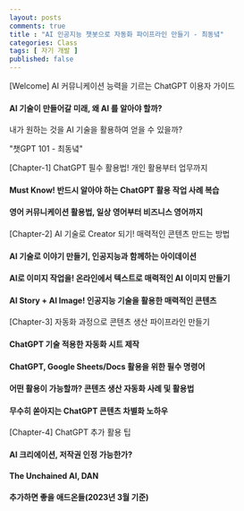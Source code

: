 ```yaml
---
layout: posts
comments: true
title : "AI 인공지능 챗봇으로 자동화 파이프라인 만들기 - 최동녘"
categories: Class
tags: [ 자기 개발 ]
published: false
---
```


[Welcome] AI 커뮤니케이션 능력을 기르는 ChatGPT 이용자 가이드

#### AI 기술이 만들어갈 미래, 왜 AI 를 알아야 할까?

내가 원하는 것을 AI 기술을 활용하여 얻을 수 있을까?

"챗GPT 101 - 최동녘"

[Chapter-1] ChatGPT 필수 활용법! 개인 활용부터 업무까지

#### Must Know! 반드시 알아야 하는 ChatGPT 활용 작업 사례 복습

#### 영어 커뮤니케이션 활용법, 일상 영어부터 비즈니스 영어까지

[Chapter-2] AI 기술로 Creator 되기! 매력적인 콘텐츠 만드는 방법

#### AI 기술로 이야기 만들기, 인공지능과 함께하는 아이데이션

#### AI로 이미지 작업을! 온라인에서 텍스트로 매력적인 AI 이미지 만들기

#### AI Story + AI Image! 인공지능 기술을 활용한 매력적인 콘텐츠

[Chapter-3] 자동화 과정으로 콘텐츠 생산 파이프라인 만들기

#### ChatGPT 기술 적용한 자동화 시트 제작

#### ChatGPT, Google Sheets/Docs 활용을 위한 필수 명령어

#### 어떤 활용이 가능할까? 콘텐츠 생산 자동화 사례 및 활용법

#### 무수히 쏟아지는 ChatGPT 콘텐츠 차별화 노하우

[Chapter-4] ChatGPT 추가 활용 팁

#### AI 크리에이션, 저작권 인정 가능한가?

#### The Unchained AI, DAN

#### 추가하면 좋을 애드온들(2023년 3월 기준)
